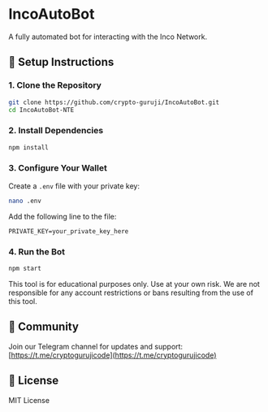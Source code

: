 # IncoAutoBot

A fully automated bot for interacting with the Inco Network.

## 📝 Setup Instructions

### 1. Clone the Repository
```bash
git clone https://github.com/crypto-guruji/IncoAutoBot.git
cd IncoAutoBot-NTE
```

### 2. Install Dependencies
```bash
npm install
```

### 3. Configure Your Wallet
Create a `.env` file with your private key:
```bash
nano .env
```

Add the following line to the file:
```
PRIVATE_KEY=your_private_key_here
```

### 4. Run the Bot
```bash
npm start
```



This tool is for educational purposes only. Use at your own risk. We are not responsible for any account restrictions or bans resulting from the use of this tool.

## 📱 Community

Join our Telegram channel for updates and support:
[https://t.me/cryptogurujicode](https://t.me/cryptogurujicode)

## 📄 License

MIT License
